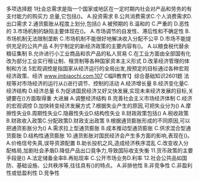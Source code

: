 ﻿
多项选择题
1社会总需求是指一个国家或地区在一定时期内社会对产品和劳务的有支付能力的购买力
总量,它包括()。
A.投资需求
B.公共消费需求C.个人消费需求D.出口需求
2.通货膨胀从程度上划分,包括()
A.被预期的
B.温和的
C.严重的
D.恶性的
3.市场机制的缺陷主要体现在()。
A.市场调节的自发性、滞后性和不确定性
B.市场机制无法限制垄断
C.市场机制不能很好地解决收入分配不公平
D.市场不能提供充足的公共产品
4.列宁制定的新经济政策的主要内容有()。
A.以粮食税代替余粮征集制
B.允许进行小工业商品和农产品的私人贸易
C.在工业方面由全部国有化改为部分工业实行租让制、租赁制等各种国家资本主义形式
D.改革经济管理的体制和方法
5宏观调控是指国家从经济运行的全局出发,按预定的目标通过各种宏观经济政策、经济
www.jinbiaochi.com.107
C幅R教育1】综合基础知识2601题
法规等对市场经济的运行从()进行调节、控制的活动
A.经济增长量
B.经济变化量C.经济结构
D.经济总量
6.为促进国民经济又好又快发展,实现未来经济发展的目标,关键要在()方面取得重
大进展
A.调整经济结构
B.完善社会主义市场经济体制
C.经济的宏观调控
D.加快转变经济发展方式
7.根据失业产生的原因,可把失业分为()
A.摩擦性失业B.周期性失业C.隐蔽性失业D.结构性失业
8.财政政策包括()
A.税收政策
B.财政收入政策C.分配政策D.财政支出政策
9.根据通货膨胀形成的不同原因,可以把通货影胀分为()
A.需求拉上型通货膨胀
B.成本推动型通货膨胀
C.供求混合型通货膨胀
D.结构性通货膨胀
10.通货影胀对国民经济会产生多方面的影响,表现在()。
A.价格信号失真,误导资源配置
B.助长投机之风,造成经济秩序混乱
C.改变收入分配格局,加剧社会矛盾D.降低产品出口竟争力,导致国际收支失衡
11.货币政策的主要手段是()
A.法定储备金率B.再贴现率
C.公开市场业务D.利率
12.社会公共品如国防、基础设施、公共秩序等,往往具有()的特点。
A.非排他性
B.非竞争性
C.非盈利性或低盈利性
D.竞争性
